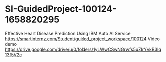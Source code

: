 # SI-GuidedProject-100124-1658820295
Effective Heart Disease Prediction Using IBM Auto AI Service
https://smartinternz.com/Student/guided_project_workspace/100124
Video demo
https://drive.google.com/drive/u/0/folders/1yLWwCSwNGrwfs5uZIrYvkB3Iq13f5V2c
